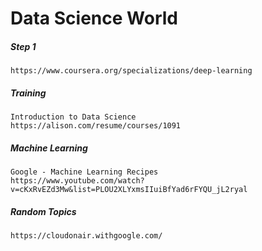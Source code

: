 # Data Science World

##### Step 1

```
https://www.coursera.org/specializations/deep-learning
```

##### Training

```
Introduction to Data Science
https://alison.com/resume/courses/1091
```

##### Machine Learning

```
Google - Machine Learning Recipes
https://www.youtube.com/watch?v=cKxRvEZd3Mw&list=PLOU2XLYxmsIIuiBfYad6rFYQU_jL2ryal
```

##### Random Topics

```
https://cloudonair.withgoogle.com/
```



